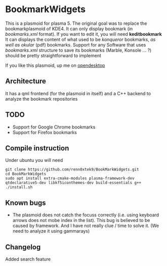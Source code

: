 # BookmarkWidgets
This is a plasmoid for plasma 5. The original goal was to replace the bookmarkplasmoid of KDE4. 
It can only display bookmark (in *bookmarks.xml* format). If you want to edit it, you will need **keditbookmark**
It can displays the content of what used to be *konqueror* bookmarks, *as well as okular* (pdf) bookmarks. 
Support for any Software that uses *bookmarks.xml* structure to save its bookmarks (Marble, Konsole ... ?) should be pretty straightforward to implement

If you like this plasmoid, up me on [opendesktop](https://www.opendesktop.org/c/1519558653)

## Architecture
It has a qml frontend (for the plasmoid in itself) and a C++ backend to analyze the bookmark repositories


## TODO 

* Support for Google Chrome bookmarks
* Support for Firefox bookmarks


## Compile instruction 
Under ubuntu you will need

    git clone https://github.com/renn0xtek9/BookMarkWidgets.git
    cd BookMarkWidgets
    sudo apt install extra-cmake-modules plasma-framework-dev qtdeclarative5-dev libkf5iconthemes-dev build-essentials g++
    ./install.sh
    
    
## Known bugs 

* The plasmoid does not catch the focuss correctly (i.e. using  keyboard arrows does not mobe index in the list). This bug is believed to be caused by framework. And I have not really clue / time to solve it. (We need to analyze it using gammarays)

## Changelog 
Added search feature
